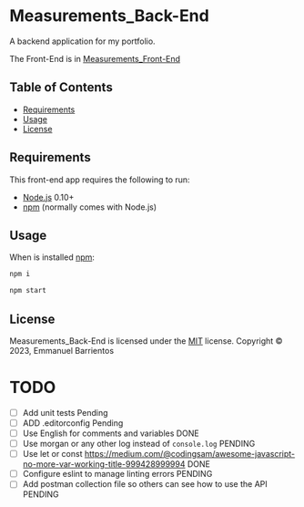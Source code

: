 Measurements_Back-End
==========
A backend application for my portfolio.

The Front-End is in [Measurements_Front-End][Front-End]

Table of Contents
-----------------

  * [Requirements](#requirements)
  * [Usage](#usage)
  * [License](#license)


Requirements
------------

This front-end app requires the following to run:

  * [Node.js][node] 0.10+
  * [npm][npm] (normally comes with Node.js)


Usage
-----
When is installed  [npm][npm]:

```sh
npm i
```

```sh
npm start
```

License
-------

Measurements_Back-End is licensed under the [MIT](#) license.
Copyright &copy; 2023, Emmanuel Barrientos


[Front-End]:https://github.com/emanuel-bg/Measurements_Front-End
[node]: https://nodejs.org/
[npm]: https://www.npmjs.com/
[shield-node]: https://img.shields.io/badge/node.js%20support-0.10–5-brightgreen.svg
[shield-npm]: https://img.shields.io/badge/npm-v3.2.0-blue.svg
[shield-build]: https://img.shields.io/badge/build-passing-brightgreen.svg

# TODO

- [ ] Add unit tests Pending 
- [ ] ADD .editorconfig Pending
- [ ] Use English for comments and variables DONE
- [ ] Use morgan or any other log instead of `console.log` PENDING
- [ ] Use let or const https://medium.com/@codingsam/awesome-javascript-no-more-var-working-title-999428999994 DONE
- [ ] Configure eslint to manage linting errors PENDING
- [ ] Add postman collection file so others can see how to use the API PENDING